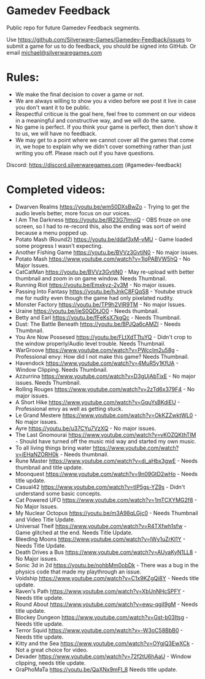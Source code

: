 # Gamedev Feedback
Public repo for future Gamedev Feedback segments.

Use https://github.com/Silverware-Games/Gamedev-Feedback/issues to submit a game for us to do feedback, you should be signed into GitHub. Or email michael@silverwaregames.com 

# Rules:

* We make the final decision to cover a game or not.
* We are always willing to show you a video before we post it live in case you don't want it to be public.
* Respectful criticue is the goal here, feel free to comment on our videos in a meaningful and constructive way, and we will do the same.
* No game is perfect. If you think your game is perfect, then don't show it to us, we will have no feedback.
* We may get to a point where we cannot cover all the games that come in, we hope to explain why we didn't cover something rather than just writing you off. Please reach out if you have questions.

Discord: https://discord.silverwaregames.com (#gamedev-feedback)

# Completed videos:

* Dwarven Realms https://youtu.be/wm50DXsBwZo - Trying to get the audio levels better, more focus on our voices.
* I Am The Darkness https://youtu.be/IR23G7ImviQ - OBS froze on one screen, so I had to re-record this, also the ending was sort of weird because a menu popped up.
* Potato Mash (Round2) https://youtu.be/ddaf3xM-vMU - Game loaded some progress I wasn't expecting.
* Another Fishing Game https://youtu.be/BVVz3GvtiN0 - No major issues.
* Potato Mash https://www.youtube.com/watch?v=1lqPABVW5hQ - No Major Issues.
* CatCatMan https://youtu.be/BVVz3GvtiN0 - May re-upload with better thumbnail and zoom in on game window. Needs Thumbnail.
* Running Riot https://youtu.be/Emxkyz-2y3M - No major issues.
* Passing Into Fantasy https://youtu.be/hJnkC8FQqS8 - Youtube struck me for nudity even though the game had only pixelated nudity.
* Monster Factory https://youtu.be/TP9h2VIR9TM - No major Issues.
* Uraine https://youtu.be/jieS0QDtJO0 - Needs thumbnail.
* Betty and Earl https://youtu.be/fFeKsX7kgQc - Needs Thumbnail.
* Dust: The Battle Beneath https://youtu.be/BPJQa6cAMZI - Needs Thumbnail.
* You Are Now Possesed https://youtu.be/FLtXdTTtuYQ - Didn't crop to the window properly/Audio level trouble. Needs Thumbnail.
* WarGroove https://www.youtube.com/watch?v=PWccIm2u58g - Professional envy: How did I not make this game? Needs Thumbnail.
* Havendock https://www.youtube.com/watch?v=4MuR5y1KfUA - Window Clipping. Needs Thumbnail.
* Azzurrina https://www.youtube.com/watch?v=D3gUjAbTixE - No major issues. Needs Thumbnail.
* Rolling Rouges https://www.youtube.com/watch?v=2zTd6x379F4 - No major issues.
* A Short Hike https://www.youtube.com/watch?v=GquYsBKdiEU - Professional envy as well as getting stuck.
* Le Grand Mestere https://www.youtube.com/watch?v=OkKZZwktWL0 - No major issues.
* Ayre https://youtu.be/u37CYu7VzXQ - No major issues.
* The Last Gnomourai https://www.youtube.com/watch?v=vKOZQKthTlM - Should have turned off the music mid way and started my own music.
* To all living things bring water https://www.youtube.com/watch?v=iEHaNZORH0k - Needs thumbnail.
* Rune Master https://www.youtube.com/watch?v=di_aHbx3gwE - Needs thumbnail and title update.
* Moonquest https://www.youtube.com/watch?v=9n09GtD2wHo - Needs title update.
* Casual42 https://www.youtube.com/watch?v=tIP5gs-YZ9s - Didn't understand some basic concepts.
* Cat Powered UFO https://www.youtube.com/watch?v=1mTCXYMG2f8 - No Major Issues.
* My Nuclear Octopus https://youtu.be/m3A98qLGjc0 - Needs Thumbnail and Video Title Update.
* Universal Theif https://www.youtube.com/watch?v=R4TXfwh1sfw - Game glitched at the end. Needs Title Update.
* Bleeding Moons https://www.youtube.com/watch?v=lWy1uZrKl1Y - Needs Title Update.
* Death Drives a Bus https://www.youtube.com/watch?v=AUyaKyN1LL8 - No Major issues.
* Sonic 3d in 2d https://youtu.be/nohbMm0obDk - There was a bug in the physics code that made my playthrough an issue.
* Voidship https://www.youtube.com/watch?v=C1x9KZgQi8Y - Needs title update.
* Raven's Path https://www.youtube.com/watch?v=XbUnNHcSPFY - Needs title update.
* Round About https://www.youtube.com/watch?v=ewu-qgiI9gM - Needs title update.
* Blockey Dungeon https://www.youtube.com/watch?v=Gst-b03Itsg - Needs title update.
* Terror Squid https://www.youtube.com/watch?v=-W3oC58BbB0 - Needs title update.
* Kitty and the Sea https://www.youtube.com/watch?v=OYgjQ3EwXCk - Not a great choice for video.
* Devader https://www.youtube.com/watch?v=72f2tU6hAaU - Window clipping, needs title update.
* GraPhoMaTa https://youtu.be/QaXNx9mFI_8 Needs title update.
